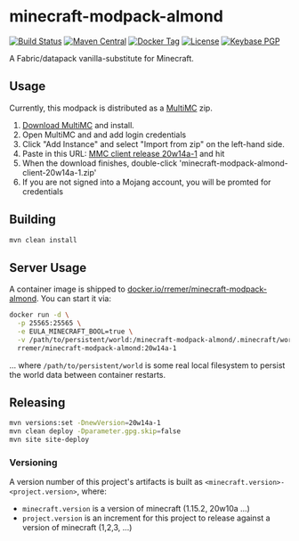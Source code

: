 # minecraft-modpack-almond

[![Build Status](https://img.shields.io/travis/rremer/minecraft-modpack-almond/master)](https://travis-ci.org/github/rremer/minecraft-modpack-almond)
[![Maven Central](https://img.shields.io/maven-central/v/com.github.rremer/minecraft-modpack-almond-client.svg?label=client)](https://search.maven.org/artifact/com.github.rremer/minecraft-modpack-almond-client/20w14a-1/jar)
[![Docker Tag](https://img.shields.io/docker/v/rremer/minecraft-modpack-almond/20w14a-1?label=docker)](https://hub.docker.com/repository/docker/rremer/minecraft-modpack-almond/general)
[![License](https://img.shields.io/github/license/rremer/minecraft-modpack-almond)](https://opensource.org/licenses/MIT)
[![Keybase PGP](https://img.shields.io/keybase/pgp/rremer)](https://keybase.io/rremer/pgp_keys.asc)

A Fabric/datapack vanilla-substitute for Minecraft.

## Usage

Currently, this modpack is distributed as a [MultiMC] zip.

1. [Download MultiMC] and install.
2. Open MultiMC and and add login credentials
3. Click "Add Instance" and select "Import from zip" on the left-hand side.
4. Paste in this URL: [MMC client release 20w14a-1] and hit <Enter> 
5. When the download finishes, double-click 'minecraft-modpack-almond-client-20w14a-1.zip'
6. If you are not signed into a Mojang account, you will be promted for credentials


## Building

```sh
mvn clean install
```

## Server Usage

A container image is shipped to [docker.io/rremer/minecraft-modpack-almond]. You can start it via:
```sh
docker run -d \
  -p 25565:25565 \
  -e EULA_MINECRAFT_BOOL=true \
  -v /path/to/persistent/world:/minecraft-modpack-almond/.minecraft/world \
  rremer/minecraft-modpack-almond:20w14a-1
```
... where ```/path/to/persistent/world``` is some real local filesystem to persist the world data between container restarts.


## Releasing

```sh
mvn versions:set -DnewVersion=20w14a-1
mvn clean deploy -Dparameter.gpg.skip=false
mvn site site-deploy
```

### Versioning

A version number of this project's artifacts is built as ```<minecraft.version>-<project.version>```, where:
* ```minecraft.version``` is a version of minecraft (1.15.2, 20w10a ...)
* ```project.version``` is an increment for this project to release against a version of minecraft (1,2,3, ...)

[MultiMC]:https://multimc.org/
[Download MultiMC]:https://multimc.org/#Download
[MMC client release 20w14a-1]:https://repo.maven.apache.org/maven2/com/github/rremer/minecraft-modpack-almond-client/20w14a-1/minecraft-modpack-almond-client-20w14a-1.zip
[docker.io/rremer/minecraft-modpack-almond]:https://hub.docker.com/r/rremer/minecraft-modpack-almond/tags
